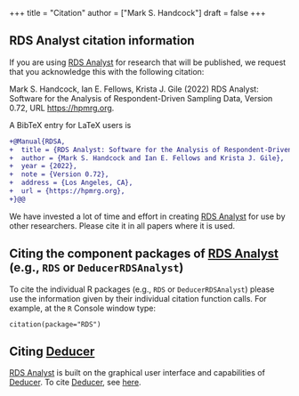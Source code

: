 +++
title = "Citation"
author = ["Mark S. Handcock"]
draft = false
+++

## RDS Analyst citation information


If you are using <u>RDS Analyst</u> for research that will be published, we request that you acknowledge this with the following citation:

  Mark S. Handcock, Ian E. Fellows, Krista J. Gile (2022) RDS Analyst:
  Software for the Analysis of Respondent-Driven Sampling Data, Version
  0.72, URL https://hpmrg.org.

A BibTeX entry for LaTeX users is

 ```diff
 +@Manual{RDSA,
 +  title = {RDS Analyst: Software for the Analysis of Respondent-Driven Sampling Data},
 +  author = {Mark S. Handcock and Ian E. Fellows and Krista J. Gile},
 +  year = {2022},
 +  note = {Version 0.72},
 +  address = {Los Angeles, CA},
 +  url = {https://hpmrg.org},
 +}@@
  ```

We have invested a lot of time and effort in creating <u>RDS Analyst</u> for use by other researchers. Please cite it in all papers where it is
used.

## Citing the component packages of <u>RDS Analyst</u> (e.g., `RDS` or `DeducerRDSAnalyst`)

To cite the individual R packages (e.g., `RDS` or `DeducerRDSAnalyst`) please use the information given by their individual citation function
calls. For example, at the `R` Console window type:

  `citation(package="RDS")`
  
## Citing <u>Deducer</u>

<u>RDS Analyst</u> is built on the graphical user interface and capabilities of <u>Deducer</u>. To cite <u>Deducer</u>, see
[here](https://cran.r-project.org/web/packages/Deducer/citation.html).
